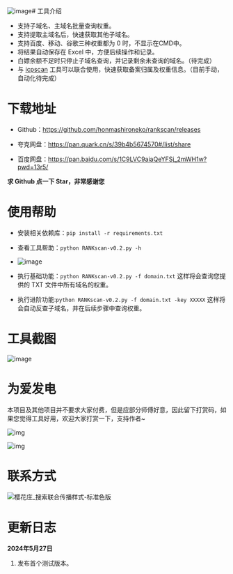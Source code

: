![image](https://github.com/honmashironeko/rankscan/assets/139044047/32f52d8d-befd-4b9c-99a7-037b058e005c)# 工具介绍

- 支持子域名、主域名批量查询权重。
- 支持提取主域名后，快速获取其他子域名。
- 支持百度、移动、谷歌三种权重都为 0 时，不显示在CMD中。
- 将结果自动保存在 Excel 中，方便后续操作和记录。
- 白嫖余额不足时只停止子域名查询，并记录剩余未查询的域名。（待完成）
- 与 [icpscan](https://github.com/honmashironeko/icpscan) 工具可以联合使用，快速获取备案归属及权重信息。（目前手动，自动化待完成）

# 下载地址

- Github：https://github.com/honmashironeko/rankscan/releases

- 夸克网盘：https://pan.quark.cn/s/39b4b5674570#/list/share

- 百度网盘：https://pan.baidu.com/s/1C9LVC9aiaQeYFSj_2mWH1w?pwd=13r5/


**求 Github 点一下 Star，非常感谢您**

# 使用帮助

- 安装相关依赖库：`pip install -r requirements.txt`

- 查看工具帮助：`python RANKscan-v0.2.py -h`

- ![image](https://github.com/honmashironeko/rankscan/assets/139044047/d55e3f0b-6c2a-4858-9546-8160d4c4887a)



- 执行基础功能：`python RANKscan-v0.2.py -f domain.txt` 这样将会查询您提供的 TXT 文件中所有域名的权重。

- 执行进阶功能:`python RANKscan-v0.2.py -f domain.txt -key XXXXX` 这样将会自动反查子域名，并在后续步骤中查询权重。


# 工具截图

![image](https://github.com/honmashironeko/rankscan/assets/139044047/ef54705b-d3f5-4609-bedd-fe0cfb2bd3ff)




# 为爱发电

本项目及其他项目并不要求大家付费，但是应部分师傅好意，因此留下打赏码，如果您觉得工具好用，欢迎大家打赏一下，支持作者~

![img](https://private-user-images.githubusercontent.com/139044047/331065651-50ffc1be-6c2a-45cc-8e19-4e8606e96f60.png?jwt=eyJhbGciOiJIUzI1NiIsInR5cCI6IkpXVCJ9.eyJpc3MiOiJnaXRodWIuY29tIiwiYXVkIjoicmF3LmdpdGh1YnVzZXJjb250ZW50LmNvbSIsImtleSI6ImtleTUiLCJleHAiOjE3MTY4MDA3NjQsIm5iZiI6MTcxNjgwMDQ2NCwicGF0aCI6Ii8xMzkwNDQwNDcvMzMxMDY1NjUxLTUwZmZjMWJlLTZjMmEtNDVjYy04ZTE5LTRlODYwNmU5NmY2MC5wbmc_WC1BbXotQWxnb3JpdGhtPUFXUzQtSE1BQy1TSEEyNTYmWC1BbXotQ3JlZGVudGlhbD1BS0lBVkNPRFlMU0E1M1BRSzRaQSUyRjIwMjQwNTI3JTJGdXMtZWFzdC0xJTJGczMlMkZhd3M0X3JlcXVlc3QmWC1BbXotRGF0ZT0yMDI0MDUyN1QwOTAxMDRaJlgtQW16LUV4cGlyZXM9MzAwJlgtQW16LVNpZ25hdHVyZT0yMDRkYmM1NWZiNWNmMDRjZmZlN2IwN2Q1NDkxZWU1ZThiMGY2Yjg4ODY0OGMxMjliMTgwOTk4NzFkOTViMDRjJlgtQW16LVNpZ25lZEhlYWRlcnM9aG9zdCZhY3Rvcl9pZD0wJmtleV9pZD0wJnJlcG9faWQ9MCJ9.BpBCk1Aeyanh9F1kChMvxtRuJlPAwY7E-XEMwaeLvj4)

![img](https://private-user-images.githubusercontent.com/139044047/331065673-ffa9661d-caaf-4840-b95d-3309d636fce9.png?jwt=eyJhbGciOiJIUzI1NiIsInR5cCI6IkpXVCJ9.eyJpc3MiOiJnaXRodWIuY29tIiwiYXVkIjoicmF3LmdpdGh1YnVzZXJjb250ZW50LmNvbSIsImtleSI6ImtleTUiLCJleHAiOjE3MTY4MDA3NjQsIm5iZiI6MTcxNjgwMDQ2NCwicGF0aCI6Ii8xMzkwNDQwNDcvMzMxMDY1NjczLWZmYTk2NjFkLWNhYWYtNDg0MC1iOTVkLTMzMDlkNjM2ZmNlOS5wbmc_WC1BbXotQWxnb3JpdGhtPUFXUzQtSE1BQy1TSEEyNTYmWC1BbXotQ3JlZGVudGlhbD1BS0lBVkNPRFlMU0E1M1BRSzRaQSUyRjIwMjQwNTI3JTJGdXMtZWFzdC0xJTJGczMlMkZhd3M0X3JlcXVlc3QmWC1BbXotRGF0ZT0yMDI0MDUyN1QwOTAxMDRaJlgtQW16LUV4cGlyZXM9MzAwJlgtQW16LVNpZ25hdHVyZT0wODhiYWI3MTc3ZDdkNjNjOTM4YmFlMmVmYzkyMGMyMWM1NzY5Zjc5OGQxZGNmZmYzYjlkZjk5ZWFjZmY5NzAyJlgtQW16LVNpZ25lZEhlYWRlcnM9aG9zdCZhY3Rvcl9pZD0wJmtleV9pZD0wJnJlcG9faWQ9MCJ9.Rt21MhJZu2AOD_AFr37GtVyui0nMsMGKmgWEUfyO97g)

# 联系方式

![樱花庄_搜索联合传播样式-标准色版](https://github.com/honmashironeko/rankscan/assets/139044047/cb3d32a8-1319-4c56-8718-e13664a92dbf)


# 更新日志

**2024年5月27日**

1. 发布首个测试版本。
